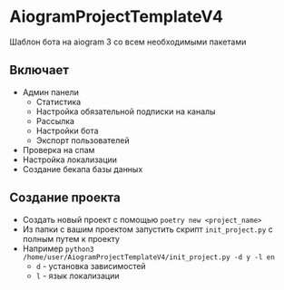 # AiogramProjectTemplateV4

Шаблон бота на aiogram 3 со всем необходимыми пакетами

## Включает
- Админ панели
  - Статистика 
  - Настройка обязательной подписки на каналы
  - Рассылка
  - Настройки бота
  - Экспорт пользователей
- Проверка на спам
- Настройка локализации
- Создание бекапа базы данных


## Создание проекта

- Создать новый проект с помощью `poetry new <project_name>`
- Из папки с вашим проектом запустить скрипт `init_project.py` с полным путем к проекту
- Например `python3 /home/user/AiogramProjectTemplateV4/init_project.py -d y -l en`
  - `d` - установка зависимостей
  - `l` - язык локализации